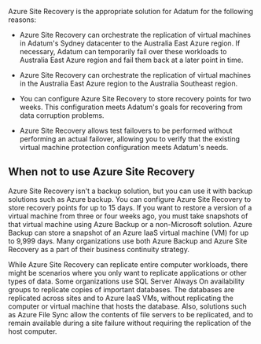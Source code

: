Azure Site Recovery is the appropriate solution for Adatum for the following reasons:

- Azure Site Recovery can orchestrate the replication of virtual machines in Adatum's Sydney datacenter to the Australia East Azure region. If necessary, Adatum can temporarily fail over these workloads to Australia East Azure region and fail them back at a later point in time.

- Azure Site Recovery can orchestrate the replication of virtual machines in the Australia East Azure region to the Australia Southeast region.

- You can configure Azure Site Recovery to store recovery points for two weeks. This configuration meets Adatum's goals for recovering from data corruption problems.

- Azure Site Recovery allows test failovers to be performed without performing an actual failover, allowing you to verify that the existing virtual machine protection configuration meets Adatum's needs.

## When not to use Azure Site Recovery

Azure Site Recovery isn't a backup solution, but you can use it with backup solutions such as Azure backup. You can configure Azure Site Recovery to store recovery points for up to 15 days. If you want to restore a version of a virtual machine from three or four weeks ago, you must take snapshots of that virtual machine using Azure Backup or a non-Microsoft solution. Azure Backup can store a snapshot of an Azure IaaS virtual machine (VM) for up to 9,999 days. Many organizations use both Azure Backup and Azure Site Recovery as a part of their business continuity strategy.

While Azure Site Recovery can replicate entire computer workloads, there might be scenarios where you only want to replicate applications or other types of data. Some organizations use SQL Server Always On availability groups to replicate copies of important databases. The databases are replicated across sites and to Azure IaaS VMs,
without replicating the computer or virtual machine that hosts the database. Also, solutions such as Azure File Sync allow the contents of file servers to be replicated, and to remain available during a site failure without requiring the replication of the host computer.
